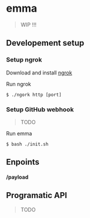 # emma

> WIP !!!

## Developement setup

### Setup ngrok

Download and install [ngrok](https://ngrok.com/download) 

Run ngrok

```
$ ./ngork http [port]
```

### Setup GitHub webhook

> TODO

Run emma

```
$ bash ./init.sh
```

## Enpoints

#### /payload

## Programatic API

> TODO
